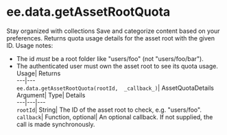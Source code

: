  
#  ee.data.getAssetRootQuota 
Stay organized with collections  Save and categorize content based on your preferences. 
Returns quota usage details for the asset root with the given ID. 
Usage notes:
- The id _must_ be a root folder like "users/foo" (not "users/foo/bar").
- The authenticated user must own the asset root to see its quota usage.
Usage| Returns  
---|---  
`ee.data.getAssetRootQuota(rootId,  _callback_)`| AssetQuotaDetails  
Argument| Type| Details  
---|---|---  
`rootId`| String| The ID of the asset root to check, e.g. "users/foo".  
`callback`| Function, optional| An optional callback. If not supplied, the call is made synchronously.  
